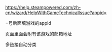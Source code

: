 https://help.steampowered.com/zh-cn/wizard/HelpWithGameTechnicalIssue?appid=

=号后面填游戏的appid

页面里面会附有该游戏的邮箱地址



多链接自动分类
